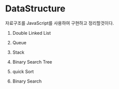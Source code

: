 # DataStructure

자료구조를 JavaScript를 사용하여 구현하고 정리할것이다.

1. Double Linked List

2. Queue

3. Stack

4. Binary Search Tree

5. quick Sort

6. Binary Search